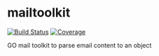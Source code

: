 # mailtoolkit
[![Build Status](https://travis-ci.org/get-code-ch/mailtoolkit.svg?branch=master)](https://travis-ci.org/get-code-ch/mailtoolkit)
[![Coverage](https://gocover.io/_badge/github.com/get-code-ch/mailtoolkit?0)](https://gocover.io/github.com/get-code-ch/mailtoolkit)

GO mail toolkit to parse email content to an object
